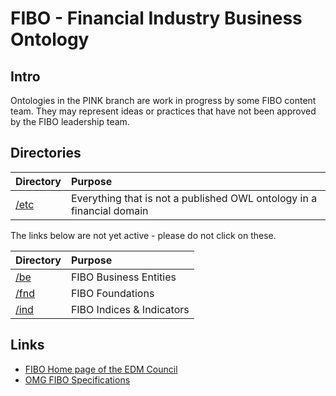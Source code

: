 # FIBO - Financial Industry Business Ontology

## Intro

Ontologies in the PINK branch are work in progress by some FIBO content team.  They may represent ideas or practices that have not been approved by the FIBO leadership team. 

## Directories

Directory     | Purpose
:------------ |:-------
[/etc](./etc) | Everything that is not a published OWL ontology in a financial domain

The links below are not yet active - please do not click on these. 

Directory     | Purpose
:------------ |:-------
[/be](./be)   | FIBO Business Entities
[/fnd](./fnd) | FIBO Foundations
[/ind](./ind) | FIBO Indices & Indicators

## Links

- [FIBO Home page of the EDM Council](http://www.edmcouncil.org/financialbusiness)
- [OMG FIBO Specifications](http://www.omg.org/spec/EDMC-FIBO/)



